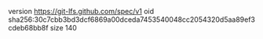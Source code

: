 version https://git-lfs.github.com/spec/v1
oid sha256:30c7cbb3bd3dcf6869a00dceda7453540048cc2054320d5aa89ef3cdeb68bb8f
size 140
